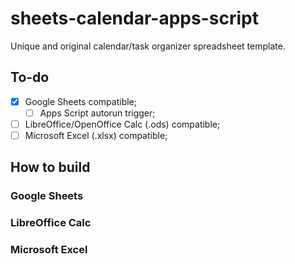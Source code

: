 # sheets-calendar-apps-script
Unique and original calendar/task organizer spreadsheet template.

## To-do
- [x] Google Sheets compatible;
  - [ ] Apps Script autorun trigger;
- [ ] LibreOffice/OpenOffice Calc (.ods) compatible;
- [ ] Microsoft Excel (.xlsx) compatible;

## How to build
### Google Sheets
### LibreOffice Calc
### Microsoft Excel
